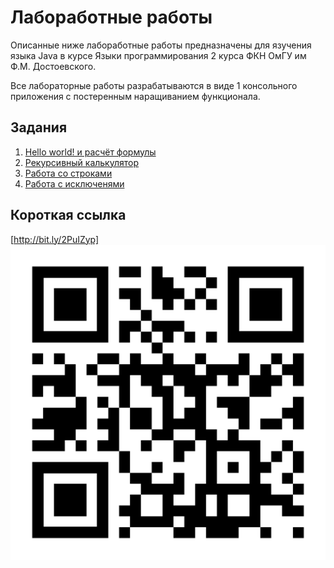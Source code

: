 # Лабоработные работы

Описанные ниже лабоработные работы предназначены для язучения языка Java в курсе Языки программирования 2 курса ФКН ОмГУ им Ф.М. Достоевского.

Все лабораторные работы разрабатываются в виде 1 консольного приложения с постеренным наращиванием функционала.

## Задания

1. [Hello world! и расчёт формулы](./Labs/Lab01.md)
2. [Рекурсивный калькулятор](./Labs/Lab02.md)
3. [Работа со строками](./Labs/Lab03.md)
4. [Работа с исключенями](./Labs/Lab04.md)

## Короткая ссылка

[http://bit.ly/2PuIZyp]
![QR](./Files/qr-code.png)